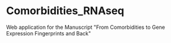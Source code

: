 # Comorbidities_RNAseq
Web application for the Manuscript "From Comorbidities to Gene Expression Fingerprints and Back"
